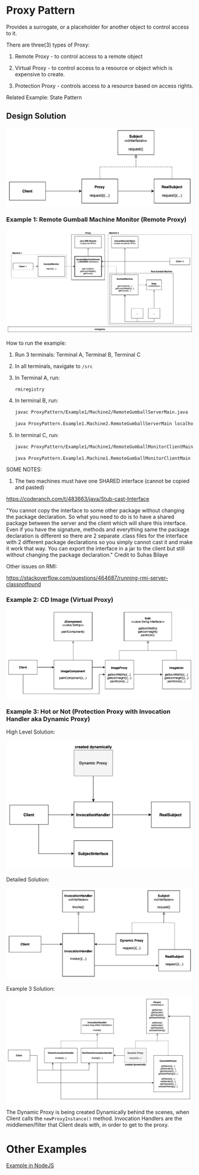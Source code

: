 # Proxy Pattern

Provides a surrogate, or a placeholder for another object to control access to it.

There are three(3) types of Proxy:

1. Remote Proxy - to control access to a remote object

2. Virtual Proxy - to control access to a resource or object which is expensive to create.

3. Protection Proxy - controls access to a resource based on access rights.

Related Example: State Pattern

## Design Solution

![Proxy Pattern Solution](images/proxy-solution.jpg)

### Example 1: Remote Gumball Machine Monitor (Remote Proxy)

![Proxy Pattern Example 1](images/proxy-example1.jpg)

How to run the example:

1. Run 3 terminals: Terminal A, Terminal B, Terminal C

2. In all terminals, navigate to `/src`

3. In Terminal A, run:

    ```
    rmiregistry
    ```

4. In terminal B, run:

    ```bash
    javac ProxyPattern/Example1/Machine2/RemoteGumballServerMain.java
    ``` 

    ```bash
    java ProxyPattern.Example1.Machine2.RemoteGumballServerMain localhost 15
    ```
   
4. In terminal C, run:

    ```bash
    javac ProxyPattern/Example1/Machine1/RemoteGumballMonitorClientMain.java
    ``` 

    ```bash
    java ProxyPattern.Example1.Machine1.RemoteGumballMonitorClientMain
    ```
   
SOME NOTES:

1. The two machines must have one SHARED interface (cannot be copied and pasted)

https://coderanch.com/t/483663/java/Stub-cast-Interface

"You cannot copy the interface to some other package without changing the package declaration. So what you need to do is to have a shared package between the server and the client which will share this interface. Even if you have the signature, methods and everything same the package declaration is different so there are 2 separate .class files for the interface with 2 different package declarations so you simply cannot cast it and make it work that way. You can export the interface in a jar to the client but still without changing the package declaration." Credit to Suhas Bilaye

Other issues on RMI:

https://stackoverflow.com/questions/464687/running-rmi-server-classnotfound


### Example 2: CD Image (Virtual Proxy)

![Proxy Pattern Example 2](images/proxy-example2.jpg)

### Example 3: Hot or Not (Protection Proxy with Invocation Handler aka Dynamic Proxy)

High Level Solution:

![Dynamic Proxy Pattern Example 3.1](images/proxy-dynamic-solution-high.jpg)

Detailed Solution:

![Dynamic Proxy Pattern Example 3.2](images/proxy-dynamic-solution.jpg)

Example 3 Solution:

![Dynamic Proxy Pattern Example 3.3](images/proxy-example3.jpg)

The Dynamic Proxy is being created Dynamically behind the scenes, when Client calls the `newProxyInstance()` method. Invocation Handlers are the middlemen/filter that Client deals with, in order to get to the proxy.

# Other Examples

[Example in NodeJS](https://github.com/asyrul21/design-patterns-nodejs/tree/master/structural/proxy)





